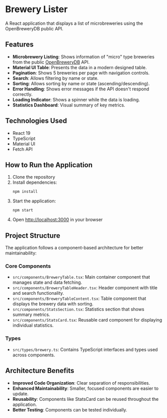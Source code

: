 # Brewery Lister

A React application that displays a list of microbreweries using the OpenBreweryDB public API.

## Features

- **Microbrewery Listing**: Shows information of "micro" type breweries from the public [OpenBreweryDB](https://api.openbrewerydb.org/breweries) API.
- **Material UI Table**: Presents the data in a modern designed table.
- **Pagination**: Shows 5 breweries per page with navigation controls.
- **Search**: Allows filtering by name or state.
- **Sorting**: Allows sorting by name or state (ascending/descending).
- **Error Handling**: Shows error messages if the API doesn't respond correctly.
- **Loading Indicator**: Shows a spinner while the data is loading.
- **Statistics Dashboard**: Visual summary of key metrics.

## Technologies Used

- React 19
- TypeScript
- Material UI
- Fetch API

## How to Run the Application

1. Clone the repository
2. Install dependencies:
   ```
   npm install
   ```
3. Start the application:
   ```
   npm start
   ```
4. Open [http://localhost:3000](http://localhost:3000) in your browser

## Project Structure

The application follows a component-based architecture for better maintainability:

### Core Components

- `src/components/BreweryTable.tsx`: Main container component that manages state and data fetching.
- `src/components/BreweryTableHeader.tsx`: Header component with title and search functionality.
- `src/components/BreweryTableContent.tsx`: Table component that displays the brewery data with sorting.
- `src/components/StatsSection.tsx`: Statistics section that shows summary metrics.
- `src/components/StatsCard.tsx`: Reusable card component for displaying individual statistics.

### Types

- `src/types/brewery.ts`: Contains TypeScript interfaces and types used across components.

## Architecture Benefits

- **Improved Code Organization**: Clear separation of responsibilities.
- **Enhanced Maintainability**: Smaller, focused components are easier to update.
- **Reusability**: Components like StatsCard can be reused throughout the application.
- **Better Testing**: Components can be tested individually.

